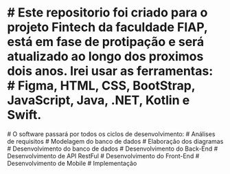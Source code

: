 <h1># Este repositorio foi criado para o projeto Fintech da faculdade FIAP, está em fase de protipação e será atualizado ao longo dos proximos dois anos. Irei usar as ferramentas: # Figma, HTML, CSS, BootStrap, JavaScript, Java, .NET, Kotlin e Swift.</h1>

<p># O software passará por todos os ciclos de desenvolvimento:
# Análises de requisitos
# Modelagem do banco de dados
# Elaboração dos diagramas
# Desenvolvimento do banco de dados
# Desenvolvimento do Back-End
# Desenvolvimento de API RestFul
# Desenvolvimento do Front-End
# Desenvolvimento de Mobile
# Implementação</p>
